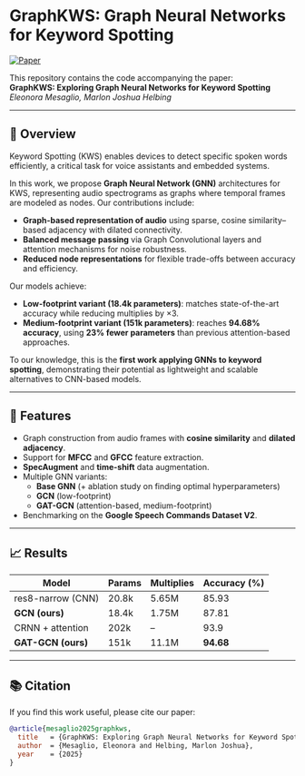 # GraphKWS: Graph Neural Networks for Keyword Spotting  

[![Paper](https://img.shields.io/badge/paper-PDF-blue)](./GraphKWS.pdf)  

This repository contains the code accompanying the paper:  
**GraphKWS: Exploring Graph Neural Networks for Keyword Spotting**  
*Eleonora Mesaglio, Marlon Joshua Helbing*  

---

## 📖 Overview  

Keyword Spotting (KWS) enables devices to detect specific spoken words efficiently, a critical task for voice assistants and embedded systems.  

In this work, we propose **Graph Neural Network (GNN)** architectures for KWS, representing audio spectrograms as graphs where temporal frames are modeled as nodes. Our contributions include:  

- **Graph-based representation of audio** using sparse, cosine similarity–based adjacency with dilated connectivity.  
- **Balanced message passing** via Graph Convolutional layers and attention mechanisms for noise robustness.  
- **Reduced node representations** for flexible trade-offs between accuracy and efficiency.  

Our models achieve:  
- **Low-footprint variant (18.4k parameters)**: matches state-of-the-art accuracy while reducing multiplies by ×3.  
- **Medium-footprint variant (151k parameters)**: reaches **94.68% accuracy**, using **23% fewer parameters** than previous attention-based approaches.  

To our knowledge, this is the **first work applying GNNs to keyword spotting**, demonstrating their potential as lightweight and scalable alternatives to CNN-based models.  

---

## 🚀 Features  

- Graph construction from audio frames with **cosine similarity** and **dilated adjacency**.  
- Support for **MFCC** and **GFCC** feature extraction.  
- **SpecAugment** and **time-shift** data augmentation.  
- Multiple GNN variants:  
  - **Base GNN** (+ ablation study on finding optimal hyperparameters)  
  - **GCN** (low-footprint)  
  - **GAT-GCN** (attention-based, medium-footprint)  
- Benchmarking on the **Google Speech Commands Dataset V2**.  

---

## 📈 Results  

| Model                | Params | Multiplies | Accuracy (%) |
|----------------------|--------|------------|--------------|
| res8-narrow (CNN)    | 20.8k  | 5.65M      | 85.93        |
| **GCN (ours)**       | 18.4k  | 1.75M      | 87.81        |
| CRNN + attention     | 202k   | –          | 93.9         |
| **GAT-GCN (ours)**   | 151k   | 11.1M      | **94.68**    |

---

## 📚 Citation  

If you find this work useful, please cite our paper:  

```bibtex
@article{mesaglio2025graphkws,
  title   = {GraphKWS: Exploring Graph Neural Networks for Keyword Spotting},
  author  = {Mesaglio, Eleonora and Helbing, Marlon Joshua},
  year    = {2025}
}
